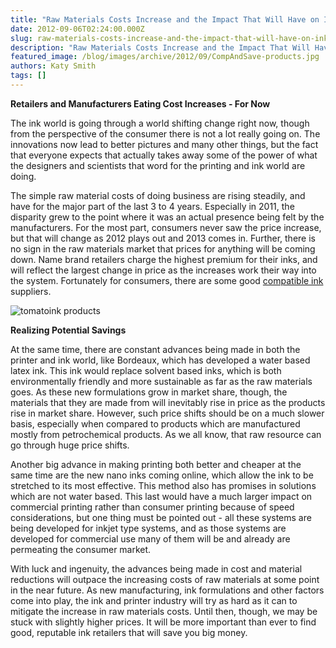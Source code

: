 ```yaml
---
title: "Raw Materials Costs Increase and the Impact That Will Have on Ink Market"
date: 2012-09-06T02:24:00.000Z
slug: raw-materials-costs-increase-and-the-impact-that-will-have-on-ink-market
description: "Raw Materials Costs Increase and the Impact That Will Have on Ink Market"
featured_image: /blog/images/archive/2012/09/CompAndSave-products.jpg
authors: Katy Smith
tags: []
---
```


**Retailers and Manufacturers Eating Cost Increases - For Now**

The ink world is going through a world shifting change right now, though from the perspective of the consumer there is not a lot really going on. The innovations now lead to better pictures and many other things, but the fact that everyone expects that actually takes away some of the power of what the designers and scientists that word for the printing and ink world are doing.

The simple raw material costs of doing business are rising steadily, and have for the major part of the last 3 to 4 years. Especially in 2011, the disparity grew to the point where it was an actual presence being felt by the manufacturers. For the most part, consumers never saw the price increase, but that will change as 2012 plays out and 2013 comes in. Further, there is no sign in the raw materials market that prices for anything will be coming down. Name brand retailers charge the highest premium for their inks, and will reflect the largest change in price as the increases work their way into the system. Fortunately for consumers, there are some good [compatible ink](https://www.tomatoink.com/) suppliers.  

![tomatoink products](/blog/images/archive/2012/09/CompAndSave-products-632x227.jpg)

**Realizing Potential Savings**

At the same time, there are constant advances being made in both the printer and ink world, like Bordeaux, which has developed a water based latex ink. This ink would replace solvent based inks, which is both environmentally friendly and more sustainable as far as the raw materials goes. As these new formulations grow in market share, though, the materials that they are made from will inevitably rise in price as the products rise in market share. However, such price shifts should be on a much slower basis, especially when compared to products which are manufactured mostly from petrochemical products. As we all know, that raw resource can go through huge price shifts.

Another big advance in making printing both better and cheaper at the same time are the new nano inks coming online, which allow the ink to be stretched to its most effective. This method also has promises in solutions which are not water based. This last would have a much larger impact on commercial printing rather than consumer printing because of speed considerations, but one thing must be pointed out - all these systems are being developed for inkjet type systems, and as those systems are developed for commercial use many of them will be and already are permeating the consumer market.

With luck and ingenuity, the advances being made in cost and material reductions will outpace the increasing costs of raw materials at some point in the near future. As new manufacturing, ink formulations and other factors come into play, the ink and printer industry will try as hard as it can to mitigate the increase in raw materials costs. Until then, though, we may be stuck with slightly higher prices. It will be more important than ever to find good, reputable ink retailers that will save you big money.